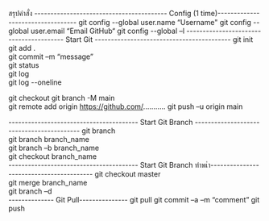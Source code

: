 สรุปคำสั่ง 
----------------------------------------- Config (1 time)----------------------------------
git config --global user.name “Username"
git config --global user.email “Email GitHub“
git config --global –l 
---------------------------------------- Start Git ------------------------------------------
git init      
git add .    
git commit –m “message”   
 git status     
 git log     
 git log --oneline    

git checkout
git branch -M main    
git remote add origin https://github.com/........... 
git push –u origin main    

---------------------------------------- Start Git Branch ------------------------------------------
git branch    
git branch branch_name  
git branch –b branch_name  
git checkout branch_name  
---------------------------------------- Start Git Branch ทำพเำ-----------------------------------------
git checkout master     
git merge branch_name  
git branch –d  
-------------- Git Pull---------------
git pull
git commit –a –m “comment”
git push

